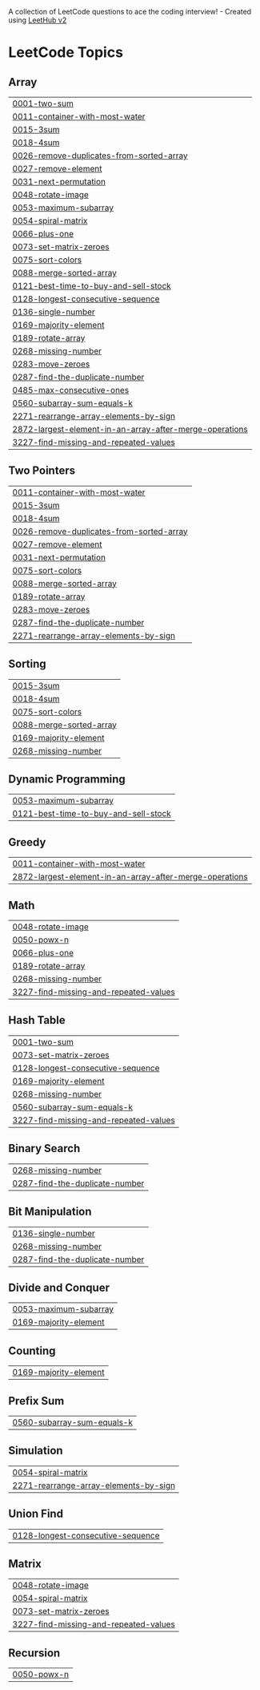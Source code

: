 A collection of LeetCode questions to ace the coding interview! - Created using [LeetHub v2](https://github.com/arunbhardwaj/LeetHub-2.0)
<!---LeetCode Topics Start-->
# LeetCode Topics
## Array
|  |
| ------- |
| [0001-two-sum](https://github.com/Divyanshu-Sethi/LEETCODE/tree/master/0001-two-sum) |
| [0011-container-with-most-water](https://github.com/Divyanshu-Sethi/LEETCODE/tree/master/0011-container-with-most-water) |
| [0015-3sum](https://github.com/Divyanshu-Sethi/LEETCODE/tree/master/0015-3sum) |
| [0018-4sum](https://github.com/Divyanshu-Sethi/LEETCODE/tree/master/0018-4sum) |
| [0026-remove-duplicates-from-sorted-array](https://github.com/Divyanshu-Sethi/LEETCODE/tree/master/0026-remove-duplicates-from-sorted-array) |
| [0027-remove-element](https://github.com/Divyanshu-Sethi/LEETCODE/tree/master/0027-remove-element) |
| [0031-next-permutation](https://github.com/Divyanshu-Sethi/LEETCODE/tree/master/0031-next-permutation) |
| [0048-rotate-image](https://github.com/Divyanshu-Sethi/LEETCODE/tree/master/0048-rotate-image) |
| [0053-maximum-subarray](https://github.com/Divyanshu-Sethi/LEETCODE/tree/master/0053-maximum-subarray) |
| [0054-spiral-matrix](https://github.com/Divyanshu-Sethi/LEETCODE/tree/master/0054-spiral-matrix) |
| [0066-plus-one](https://github.com/Divyanshu-Sethi/LEETCODE/tree/master/0066-plus-one) |
| [0073-set-matrix-zeroes](https://github.com/Divyanshu-Sethi/LEETCODE/tree/master/0073-set-matrix-zeroes) |
| [0075-sort-colors](https://github.com/Divyanshu-Sethi/LEETCODE/tree/master/0075-sort-colors) |
| [0088-merge-sorted-array](https://github.com/Divyanshu-Sethi/LEETCODE/tree/master/0088-merge-sorted-array) |
| [0121-best-time-to-buy-and-sell-stock](https://github.com/Divyanshu-Sethi/LEETCODE/tree/master/0121-best-time-to-buy-and-sell-stock) |
| [0128-longest-consecutive-sequence](https://github.com/Divyanshu-Sethi/LEETCODE/tree/master/0128-longest-consecutive-sequence) |
| [0136-single-number](https://github.com/Divyanshu-Sethi/LEETCODE/tree/master/0136-single-number) |
| [0169-majority-element](https://github.com/Divyanshu-Sethi/LEETCODE/tree/master/0169-majority-element) |
| [0189-rotate-array](https://github.com/Divyanshu-Sethi/LEETCODE/tree/master/0189-rotate-array) |
| [0268-missing-number](https://github.com/Divyanshu-Sethi/LEETCODE/tree/master/0268-missing-number) |
| [0283-move-zeroes](https://github.com/Divyanshu-Sethi/LEETCODE/tree/master/0283-move-zeroes) |
| [0287-find-the-duplicate-number](https://github.com/Divyanshu-Sethi/LEETCODE/tree/master/0287-find-the-duplicate-number) |
| [0485-max-consecutive-ones](https://github.com/Divyanshu-Sethi/LEETCODE/tree/master/0485-max-consecutive-ones) |
| [0560-subarray-sum-equals-k](https://github.com/Divyanshu-Sethi/LEETCODE/tree/master/0560-subarray-sum-equals-k) |
| [2271-rearrange-array-elements-by-sign](https://github.com/Divyanshu-Sethi/LEETCODE/tree/master/2271-rearrange-array-elements-by-sign) |
| [2872-largest-element-in-an-array-after-merge-operations](https://github.com/Divyanshu-Sethi/LEETCODE/tree/master/2872-largest-element-in-an-array-after-merge-operations) |
| [3227-find-missing-and-repeated-values](https://github.com/Divyanshu-Sethi/LEETCODE/tree/master/3227-find-missing-and-repeated-values) |
## Two Pointers
|  |
| ------- |
| [0011-container-with-most-water](https://github.com/Divyanshu-Sethi/LEETCODE/tree/master/0011-container-with-most-water) |
| [0015-3sum](https://github.com/Divyanshu-Sethi/LEETCODE/tree/master/0015-3sum) |
| [0018-4sum](https://github.com/Divyanshu-Sethi/LEETCODE/tree/master/0018-4sum) |
| [0026-remove-duplicates-from-sorted-array](https://github.com/Divyanshu-Sethi/LEETCODE/tree/master/0026-remove-duplicates-from-sorted-array) |
| [0027-remove-element](https://github.com/Divyanshu-Sethi/LEETCODE/tree/master/0027-remove-element) |
| [0031-next-permutation](https://github.com/Divyanshu-Sethi/LEETCODE/tree/master/0031-next-permutation) |
| [0075-sort-colors](https://github.com/Divyanshu-Sethi/LEETCODE/tree/master/0075-sort-colors) |
| [0088-merge-sorted-array](https://github.com/Divyanshu-Sethi/LEETCODE/tree/master/0088-merge-sorted-array) |
| [0189-rotate-array](https://github.com/Divyanshu-Sethi/LEETCODE/tree/master/0189-rotate-array) |
| [0283-move-zeroes](https://github.com/Divyanshu-Sethi/LEETCODE/tree/master/0283-move-zeroes) |
| [0287-find-the-duplicate-number](https://github.com/Divyanshu-Sethi/LEETCODE/tree/master/0287-find-the-duplicate-number) |
| [2271-rearrange-array-elements-by-sign](https://github.com/Divyanshu-Sethi/LEETCODE/tree/master/2271-rearrange-array-elements-by-sign) |
## Sorting
|  |
| ------- |
| [0015-3sum](https://github.com/Divyanshu-Sethi/LEETCODE/tree/master/0015-3sum) |
| [0018-4sum](https://github.com/Divyanshu-Sethi/LEETCODE/tree/master/0018-4sum) |
| [0075-sort-colors](https://github.com/Divyanshu-Sethi/LEETCODE/tree/master/0075-sort-colors) |
| [0088-merge-sorted-array](https://github.com/Divyanshu-Sethi/LEETCODE/tree/master/0088-merge-sorted-array) |
| [0169-majority-element](https://github.com/Divyanshu-Sethi/LEETCODE/tree/master/0169-majority-element) |
| [0268-missing-number](https://github.com/Divyanshu-Sethi/LEETCODE/tree/master/0268-missing-number) |
## Dynamic Programming
|  |
| ------- |
| [0053-maximum-subarray](https://github.com/Divyanshu-Sethi/LEETCODE/tree/master/0053-maximum-subarray) |
| [0121-best-time-to-buy-and-sell-stock](https://github.com/Divyanshu-Sethi/LEETCODE/tree/master/0121-best-time-to-buy-and-sell-stock) |
## Greedy
|  |
| ------- |
| [0011-container-with-most-water](https://github.com/Divyanshu-Sethi/LEETCODE/tree/master/0011-container-with-most-water) |
| [2872-largest-element-in-an-array-after-merge-operations](https://github.com/Divyanshu-Sethi/LEETCODE/tree/master/2872-largest-element-in-an-array-after-merge-operations) |
## Math
|  |
| ------- |
| [0048-rotate-image](https://github.com/Divyanshu-Sethi/LEETCODE/tree/master/0048-rotate-image) |
| [0050-powx-n](https://github.com/Divyanshu-Sethi/LEETCODE/tree/master/0050-powx-n) |
| [0066-plus-one](https://github.com/Divyanshu-Sethi/LEETCODE/tree/master/0066-plus-one) |
| [0189-rotate-array](https://github.com/Divyanshu-Sethi/LEETCODE/tree/master/0189-rotate-array) |
| [0268-missing-number](https://github.com/Divyanshu-Sethi/LEETCODE/tree/master/0268-missing-number) |
| [3227-find-missing-and-repeated-values](https://github.com/Divyanshu-Sethi/LEETCODE/tree/master/3227-find-missing-and-repeated-values) |
## Hash Table
|  |
| ------- |
| [0001-two-sum](https://github.com/Divyanshu-Sethi/LEETCODE/tree/master/0001-two-sum) |
| [0073-set-matrix-zeroes](https://github.com/Divyanshu-Sethi/LEETCODE/tree/master/0073-set-matrix-zeroes) |
| [0128-longest-consecutive-sequence](https://github.com/Divyanshu-Sethi/LEETCODE/tree/master/0128-longest-consecutive-sequence) |
| [0169-majority-element](https://github.com/Divyanshu-Sethi/LEETCODE/tree/master/0169-majority-element) |
| [0268-missing-number](https://github.com/Divyanshu-Sethi/LEETCODE/tree/master/0268-missing-number) |
| [0560-subarray-sum-equals-k](https://github.com/Divyanshu-Sethi/LEETCODE/tree/master/0560-subarray-sum-equals-k) |
| [3227-find-missing-and-repeated-values](https://github.com/Divyanshu-Sethi/LEETCODE/tree/master/3227-find-missing-and-repeated-values) |
## Binary Search
|  |
| ------- |
| [0268-missing-number](https://github.com/Divyanshu-Sethi/LEETCODE/tree/master/0268-missing-number) |
| [0287-find-the-duplicate-number](https://github.com/Divyanshu-Sethi/LEETCODE/tree/master/0287-find-the-duplicate-number) |
## Bit Manipulation
|  |
| ------- |
| [0136-single-number](https://github.com/Divyanshu-Sethi/LEETCODE/tree/master/0136-single-number) |
| [0268-missing-number](https://github.com/Divyanshu-Sethi/LEETCODE/tree/master/0268-missing-number) |
| [0287-find-the-duplicate-number](https://github.com/Divyanshu-Sethi/LEETCODE/tree/master/0287-find-the-duplicate-number) |
## Divide and Conquer
|  |
| ------- |
| [0053-maximum-subarray](https://github.com/Divyanshu-Sethi/LEETCODE/tree/master/0053-maximum-subarray) |
| [0169-majority-element](https://github.com/Divyanshu-Sethi/LEETCODE/tree/master/0169-majority-element) |
## Counting
|  |
| ------- |
| [0169-majority-element](https://github.com/Divyanshu-Sethi/LEETCODE/tree/master/0169-majority-element) |
## Prefix Sum
|  |
| ------- |
| [0560-subarray-sum-equals-k](https://github.com/Divyanshu-Sethi/LEETCODE/tree/master/0560-subarray-sum-equals-k) |
## Simulation
|  |
| ------- |
| [0054-spiral-matrix](https://github.com/Divyanshu-Sethi/LEETCODE/tree/master/0054-spiral-matrix) |
| [2271-rearrange-array-elements-by-sign](https://github.com/Divyanshu-Sethi/LEETCODE/tree/master/2271-rearrange-array-elements-by-sign) |
## Union Find
|  |
| ------- |
| [0128-longest-consecutive-sequence](https://github.com/Divyanshu-Sethi/LEETCODE/tree/master/0128-longest-consecutive-sequence) |
## Matrix
|  |
| ------- |
| [0048-rotate-image](https://github.com/Divyanshu-Sethi/LEETCODE/tree/master/0048-rotate-image) |
| [0054-spiral-matrix](https://github.com/Divyanshu-Sethi/LEETCODE/tree/master/0054-spiral-matrix) |
| [0073-set-matrix-zeroes](https://github.com/Divyanshu-Sethi/LEETCODE/tree/master/0073-set-matrix-zeroes) |
| [3227-find-missing-and-repeated-values](https://github.com/Divyanshu-Sethi/LEETCODE/tree/master/3227-find-missing-and-repeated-values) |
## Recursion
|  |
| ------- |
| [0050-powx-n](https://github.com/Divyanshu-Sethi/LEETCODE/tree/master/0050-powx-n) |
<!---LeetCode Topics End-->